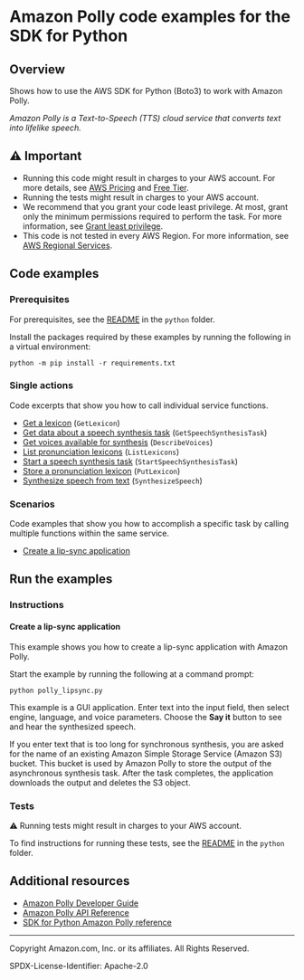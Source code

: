 <!--Generated by WRITEME on 2023-10-13 17:49:16.617235 (UTC)-->
# Amazon Polly code examples for the SDK for Python

## Overview

Shows how to use the AWS SDK for Python (Boto3) to work with Amazon Polly.

<!--custom.overview.start-->
<!--custom.overview.end-->

*Amazon Polly is a Text-to-Speech (TTS) cloud service that converts text into lifelike speech.*

## ⚠ Important

* Running this code might result in charges to your AWS account. For more details, see [AWS Pricing](https://aws.amazon.com/pricing/?aws-products-pricing.sort-by=item.additionalFields.productNameLowercase&aws-products-pricing.sort-order=asc&awsf.Free%20Tier%20Type=*all&awsf.tech-category=*all) and [Free Tier](https://aws.amazon.com/free/?all-free-tier.sort-by=item.additionalFields.SortRank&all-free-tier.sort-order=asc&awsf.Free%20Tier%20Types=*all&awsf.Free%20Tier%20Categories=*all).
* Running the tests might result in charges to your AWS account.
* We recommend that you grant your code least privilege. At most, grant only the minimum permissions required to perform the task. For more information, see [Grant least privilege](https://docs.aws.amazon.com/IAM/latest/UserGuide/best-practices.html#grant-least-privilege).
* This code is not tested in every AWS Region. For more information, see [AWS Regional Services](https://aws.amazon.com/about-aws/global-infrastructure/regional-product-services).

<!--custom.important.start-->
<!--custom.important.end-->

## Code examples

### Prerequisites

For prerequisites, see the [README](../../README.md#Prerequisites) in the `python` folder.

Install the packages required by these examples by running the following in a virtual environment:

```
python -m pip install -r requirements.txt
```

<!--custom.prerequisites.start-->
<!--custom.prerequisites.end-->

### Single actions

Code excerpts that show you how to call individual service functions.

* [Get a lexicon](polly_wrapper.py#L244) (`GetLexicon`)
* [Get data about a speech synthesis task](polly_wrapper.py#L208) (`GetSpeechSynthesisTask`)
* [Get voices available for synthesis](polly_wrapper.py#L33) (`DescribeVoices`)
* [List pronunciation lexicons](polly_wrapper.py#L262) (`ListLexicons`)
* [Start a speech synthesis task](polly_wrapper.py#L139) (`StartSpeechSynthesisTask`)
* [Store a pronunciation lexicon](polly_wrapper.py#L227) (`PutLexicon`)
* [Synthesize speech from text](polly_wrapper.py#L20) (`SynthesizeSpeech`)

### Scenarios

Code examples that show you how to accomplish a specific task by calling multiple
functions within the same service.

* [Create a lip-sync application](polly_lipsync.py)

## Run the examples

### Instructions


<!--custom.instructions.start-->
<!--custom.instructions.end-->



#### Create a lip-sync application

This example shows you how to create a lip-sync application with Amazon Polly.


<!--custom.scenario_prereqs.polly_LipSync.start-->
<!--custom.scenario_prereqs.polly_LipSync.end-->

Start the example by running the following at a command prompt:

```
python polly_lipsync.py
```


<!--custom.scenarios.polly_LipSync.start-->
This example is a GUI application. Enter text into the input field, then select engine,
language, and voice parameters. Choose the **Say it** button to see and hear the
synthesized speech.

If you enter text that is too long for synchronous synthesis, you are asked for the
name of an existing Amazon Simple Storage Service (Amazon S3) bucket. This bucket is used 
by Amazon Polly to store the output of the asynchronous synthesis task. After the task 
completes, the application downloads the output and deletes the S3 object. 
<!--custom.scenarios.polly_LipSync.end-->

### Tests

⚠ Running tests might result in charges to your AWS account.


To find instructions for running these tests, see the [README](../../README.md#Tests)
in the `python` folder.



<!--custom.tests.start-->
<!--custom.tests.end-->

## Additional resources

* [Amazon Polly Developer Guide](https://docs.aws.amazon.com/polly/latest/dg/what-is.html)
* [Amazon Polly API Reference](https://docs.aws.amazon.com/polly/latest/dg/API_Reference.html)
* [SDK for Python Amazon Polly reference](https://boto3.amazonaws.com/v1/documentation/api/latest/reference/services/polly.html)

<!--custom.resources.start-->
<!--custom.resources.end-->

---

Copyright Amazon.com, Inc. or its affiliates. All Rights Reserved.

SPDX-License-Identifier: Apache-2.0